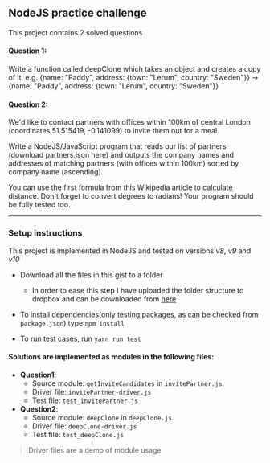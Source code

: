 ## NodeJS practice challenge

This project contains 2 solved questions

#### Question 1:

Write a function called deepClone which takes an object and creates a copy of it. e.g. {name: "Paddy", address: {town: "Lerum", country: "Sweden"}} -> {name: "Paddy", address: {town: "Lerum", country: "Sweden"}}

#### Question 2:

We'd like to contact partners with offices within 100km of central London (coordinates 51.515419, -0.141099) to invite them out for a meal.

Write a NodeJS/JavaScript program that reads our list of partners (download partners.json here) and outputs the company names and addresses of matching partners (with offices within 100km) sorted by company name (ascending).

You can use the first formula from this Wikipedia article to calculate distance. Don't forget to convert degrees to radians! Your program should be fully tested too.

---

### Setup instructions

This project is implemented in NodeJS and tested on versions _v8_, _v9_ and _v10_

- Download all the files in this gist to a folder
  - In order to ease this step I have uploaded the folder structure to dropbox and can be downloaded from [here](https://www.dropbox.com/s/h5g852wkxgrzp5b/spidergap.zip?dl=0)
- To install dependencies(only testing packages, as can be checked from `package.json`) type `npm install`


- To run test cases, run `yarn run test`

#### Solutions are implemented as modules in the following files:

- **Question1**:
  - Source module: `getInviteCandidates` in `invitePartner.js`.
  - Driver file: `invitePartner-driver.js`
  - Test file: `test_invitePartner.js`
- **Question2**:
  - Source module: `deepClone` in `deepClone.js`.
  - Driver file: `deepClone-driver.js`
  - Test file: `test_deepClone.js`

> Driver files are a demo of module usage
